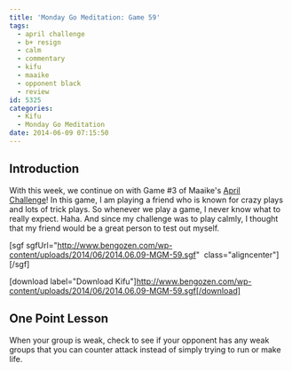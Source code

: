 ```yaml
---
title: 'Monday Go Meditation: Game 59'
tags:
  - april challenge
  - b+ resign
  - calm
  - commentary
  - kifu
  - maaike
  - opponent black
  - review
id: 5325
categories:
  - Kifu
  - Monday Go Meditation
date: 2014-06-09 07:15:50
---
```


## Introduction

With this week, we continue on with Game #3 of Maaike's [April Challenge](http://www.thegochallenge.blogspot.com.au/2014/04/april-challenge.html "Maaike")! In this game, I am playing a friend who is known for crazy plays and lots of trick plays. So whenever we play a game, I never know what to really expect. Haha. And since my challenge was to play calmly, I thought that my friend would be a great person to test out myself.

[sgf sgfUrl="http://www.bengozen.com/wp-content/uploads/2014/06/2014.06.09-MGM-59.sgf"  class="aligncenter"][/sgf]

[download label="Download Kifu"]http://www.bengozen.com/wp-content/uploads/2014/06/2014.06.09-MGM-59.sgf[/download]

## **One Point Lesson**

When your group is weak, check to see if your opponent has any weak groups that you can counter attack instead of simply trying to run or make life.